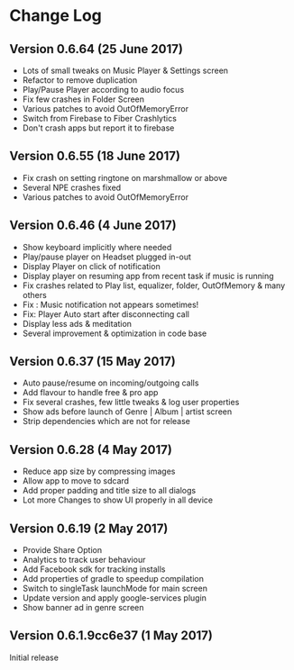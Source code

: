 Change Log
==========

Version 0.6.64 (25 June 2017) 
----------------------------
- Lots of small tweaks on Music Player & Settings screen
- Refactor to remove duplication 
- Play/Pause Player according to audio focus
- Fix few crashes in Folder Screen
- Various patches to avoid OutOfMemoryError
- Switch from Firebase to Fiber Crashlytics
- Don't crash apps but report it to firebase 

Version 0.6.55 (18 June 2017) 
----------------------------
- Fix crash on setting ringtone on marshmallow or above
- Several NPE crashes fixed
- Various patches to avoid OutOfMemoryError

Version 0.6.46 (4 June 2017) 
----------------------------
- Show keyboard implicitly where needed
- Play/pause player on Headset plugged in-out
- Display Player on click of notification 
- Display player on resuming app from recent task if music is running
- Fix crashes related to Play list, equalizer, folder, OutOfMemory & many others
- Fix : Music notification not appears sometimes!
- Fix: Player Auto start after disconnecting call
- Display less ads & meditation
- Several improvement & optimization in code base

Version 0.6.37 (15 May 2017) 
----------------------------
- Auto pause/resume on incoming/outgoing calls
- Add flavour to handle free & pro app
- Fix several crashes, few little tweaks & log user properties
- Show ads before launch of Genre | Album | artist screen
- Strip dependencies which are not for release

Version 0.6.28 (4 May 2017) 
----------------------------
- Reduce app size by compressing images
- Allow app to move to sdcard
- Add proper padding and title size to all dialogs
- Lot more Changes to show UI properly in all device

Version 0.6.19 (2 May 2017) 
----------------------------
- Provide Share Option
- Analytics to track user behaviour
- Add Facebook sdk for tracking installs
- Add properties of gradle to speedup compilation
- Switch to singleTask launchMode for main screen
- Update version and apply google-services plugin 
- Show banner ad in genre screen

Version 0.6.1.9cc6e37 (1 May 2017) 
----------------------------
Initial release


